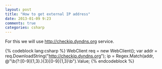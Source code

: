 ```yaml
---
layout: post
title: "How to get external IP address"
date: 2013-01-09 9:23
comments: true
categories: csharp
---
```


For this we will use <http://checkip.dyndns.org> service. 

{% codeblock lang:csharp %}
                        WebClient req = new WebClient();
                        var addr = req.DownloadString("http://checkip.dyndns.org");
                        ip = Regex.Match(addr, @"\b(?:[0-9]{1,3}\.){3}[0-9]{1,3}\b").Value;
{% endcodeblock %}
